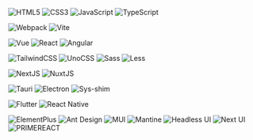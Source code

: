 
<p>
<img alt="HTML5" src="https://img.shields.io/badge/-HTML5-E34F26?style=flat-square&logo=html5&logoColor=white" />
<img alt="CSS3" src="https://img.shields.io/badge/-CSS3-1f84bf?style=flat-square&logo=css3&logoColor=white" />
<img alt="JavaScript" src="https://img.shields.io/badge/-JavaScript-efd81d?style=flat-square&logo=javascript&logoColor=white" />
<img alt="TypeScript" src="https://img.shields.io/badge/-TypeScript-007ACC?style=flat-square&logo=typescript&logoColor=white" />
</p>

<p>
 <img alt="Webpack" src="https://img.shields.io/badge/-Webpack-8DD6F9?style=flat-square&logo=webpack&logoColor=white" />
 <img alt="Vite" src="https://img.shields.io/badge/-Vite-aa50f7?style=flat-square&logo=vite&logoColor=white" />
</p>

<p>
<img alt="Vue" src="https://img.shields.io/badge/-Vue-00b77e?style=flat-square&logo=vuedotjs&logoColor=white" />
<img alt="React" src="https://img.shields.io/badge/-React-45b8d8?style=flat-square&logo=react&logoColor=white" />
<img alt="Angular" src="https://img.shields.io/badge/-Angular-DD0031?style=flat-square&logo=angular&logoColor=white" />
</p>

<p>
<img alt="TailwindCSS" src="https://img.shields.io/badge/-TailwindCSS-06B6D4?style=flat-square&logo=tailwindcss&logoColor=white" />
<img alt="UnoCSS" src="https://img.shields.io/badge/-UnoCSS-333333?style=flat-square&logo=unocss&logoColor=white" />
<img alt="Sass" src="https://img.shields.io/badge/-Sass-CC6699?style=flat-square&logo=sass&logoColor=white" />
<img alt="Less" src="https://img.shields.io/badge/-Less-1D365D?style=flat-square&logo=less&logoColor=white" />
</p>

<p>
<img alt="NextJS" src="https://img.shields.io/badge/-NextJS-000000?style=flat-square&logo=nextdotjs&logoColor=white" />
<img alt="NuxtJS" src="https://img.shields.io/badge/-NuxtJS-00DC82?style=flat-square&logo=nuxtdotjs&logoColor=white" />
</p>

<p>
<img alt="Tauri" src="https://img.shields.io/badge/-Tauri-24C8D8?style=flat-square&logo=tauri&logoColor=white" />
<img alt="Electron" src="https://img.shields.io/badge/-Electron-000000?style=flat-square&logo=electron&logoColor=white" />
<img alt="Sys-shim" src="https://img.shields.io/badge/Sys%20shim-8A2BE2" />
</p>

<p>
<img alt="Flutter" src="https://img.shields.io/badge/-Flutter-02569B?style=flat-square&logo=flutter&logoColor=white" />
<img alt="React Native" src="https://img.shields.io/badge/-React Native-000000?style=flat-square&logo=react&logoColor=white" />
</p>

<p>
<img alt="ElementPlus" src="https://img.shields.io/badge/Element%20Plus-409eff" />
<img alt="Ant Design" src="https://img.shields.io/badge/-Ant Design-0170FE?style=flat-square&logo=antdesign&logoColor=white" />
<img alt="MUI" src="https://img.shields.io/badge/-MUI-007FFF?style=flat-square&logo=mui&logoColor=white" />
<img alt="Mantine" src="https://img.shields.io/badge/-Mantine-339AF0?style=flat-square&logo=mantine&logoColor=white" />
<img alt="Headless UI" src="https://img.shields.io/badge/-Headless UI-66E3FF?style=flat-square&logo=headlessui&logoColor=white" />
<img alt="Next UI" src="https://img.shields.io/badge/-Next UI-000000?style=flat-square&logo=nextui&logoColor=white" />
<img alt="PRIMEREACT" src="https://img.shields.io/badge/-PRIMEREACT-03C4E8?style=flat-square&logo=primereact&logoColor=white" />
</p>

